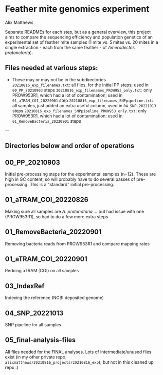 # Feather mite genomics experiment
Alix Matthews


Separate READMEs for each step, but as a general overview, this project aims to compare the sequencing efficiency and population genetics of an experimental set of feather mite samples (1 mite vs. 5 mites vs. 20 mites in a single extraction - each from the same feather - of *Amerodectes protonotaria*).

## Files needed at various steps:
- These may or may not be in the subdirectories
`20210816_exp_filenames.txt`: all files, for the initial PP steps; used in `00_PP_20210903` steps
`20210816_exp_filenames_PROW953_only.txt`: only PROW953R1, which had a lot of contamination; used in `01_aTRAM_COI_20220901` step
`20210816_exp_filenames_SNPpipeline.txt`: all samples, just added an extra useful column, used in `04_SNP_20221013` steps
`20210816_exp_filenames_SNPpipeline_PROW953_only.txt`: only PROW953R1, which had a lot of contamination; used in `01_RemoveBacteria_20220901` steps

--

## Directories below and order of operations

## 00_PP_20210903

Initial pre-processing steps for the experimental samples (n=12). These are high in GC content, so will probably have to do several passes of pre-processing. This is a "standard" initial pre-processing.

## 01_aTRAM_COI_20220826

Making sure all samples are *A. protonotaria* ... but had issue with one (PROW953R1), so had to do a few more extra steps

## 01_RemoveBacteria_20220901

Removing bacteria reads from PROW953R1 and compare mapping rates

## 01_aTRAM_COI_20220901

Redoing aTRAM (COI) on all samples

## 03_IndexRef

Indexing the reference (NCBI deposited genome)

## 04_SNP_20221013

SNP pipeline for all samples

## 05_final-analysis-files

All files needed for the FINAL analyses. Lots of intermediate/unused files exist (in my other private repo, `alixmatthews/20210816_projects/20210816_exp`), but not in this cleaned up repo :)



